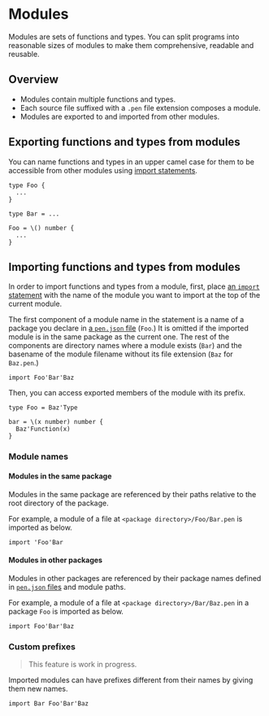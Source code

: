 # Modules

Modules are sets of functions and types. You can split programs into reasonable sizes of modules to make them comprehensive, readable and reusable.

## Overview

- Modules contain multiple functions and types.
- Each source file suffixed with a `.pen` file extension composes a module.
- Modules are exported to and imported from other modules.

## Exporting functions and types from modules

You can name functions and types in an upper camel case for them to be accessible from other modules using [import statements](#importing-functions-and-types-from-modules).

```pen
type Foo {
  ...
}

type Bar = ...

Foo = \() number {
  ...
}
```

## Importing functions and types from modules

In order to import functions and types from a module, first, place [an `import` statement](/references/language/syntax.md#import-statement) with the name of the module you want to import at the top of the current module.

The first component of a module name in the statement is a name of a package you declare in [a `pen.json` file][package-configuration] (`Foo`.) It is omitted if the imported module is in the same package as the current one. The rest of the components are directory names where a module exists (`Bar`) and the basename of the module filename without its file extension (`Baz` for `Baz.pen`.)

```pen
import Foo'Bar'Baz
```

Then, you can access exported members of the module with its prefix.

```pen
type Foo = Baz'Type

bar = \(x number) number {
  Baz'Function(x)
}
```

### Module names

#### Modules in the same package

Modules in the same package are referenced by their paths relative to the root directory of the package.

For example, a module of a file at `<package directory>/Foo/Bar.pen` is imported as below.

```pen
import 'Foo'Bar
```

#### Modules in other packages

Modules in other packages are referenced by their package names defined in [`pen.json` files][package-configuration] and module paths.

For example, a module of a file at `<package directory>/Bar/Baz.pen` in a package `Foo` is imported as below.

```pen
import Foo'Bar'Baz
```

### Custom prefixes

> This feature is work in progress.

Imported modules can have prefixes different from their names by giving them new names.

```pen
import Bar Foo'Bar'Baz
```

[package-configuration]: packages.md#package-configuration
